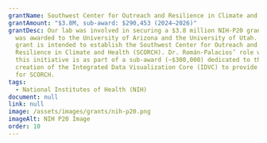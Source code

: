 ```yaml
---
grantName: Southwest Center for Outreach and Resilience in Climate and Health (SCORCH)
grantAmount: "$3.8M, sub-award: $290,453 (2024–2026)"
grantDesc: Our lab was involved in securing a $3.8 million NIH-P20 grant that
  was awarded to the University of Arizona and the University of Utah. This
  grant is intended to establish the Southwest Center for Outreach and
  Resilience in Climate and Health (SCORCH). Dr. Román-Palacios’ role within
  this initiative is as part of a sub-award (~$300,000) dedicated to the
  creation of the Integrated Data Visualization Core (IDVC) to provide support
  for SCORCH.
tags:
  - National Institutes of Health (NIH)
document: null
link: null
image: /assets/images/grants/nih-p20.png
imageAlt: NIH P20 Image
order: 10
---
```

